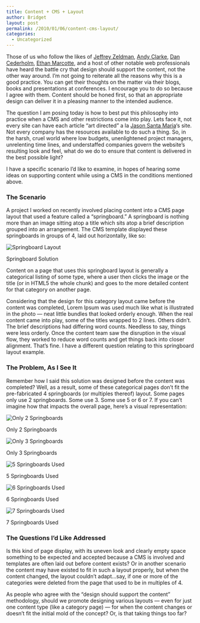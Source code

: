```yaml
---
title: Content + CMS + Layout
author: Bridget
layout: post
permalink: /2010/01/06/content-cms-layout/
categories:
  - Uncategorized
---
```

Those of us who follow the likes of [Jeffrey Zeldman][1], [Andy Clarke][2], [Dan Cederholm][3], [Ethan Marcotte][4], and a host of other notable web professionals have heard the battle cry that design should support the content, not the other way around. I&#8217;m not going to reiterate all the reasons why this is a good practice. You can get their thoughts on the matter via their blogs, books and presentations at conferences. I encourage you to do so because I agree with them. Content should be honed first, so that an appropriate design can deliver it in a pleasing manner to the intended audience.

The question I am posing today is how to best put this philosophy into practice when a CMS and other restrictions come into play. Lets face it, not every site can have each article &#8220;art directed&#8221; a la [Jason Santa Maria][5]&#8216;s site. Not every company has the resources available to do such a thing. So, in the harsh, cruel world where low budgets, unenlightened project managers, unrelenting time lines, and understaffed companies govern the website&#8217;s resulting look and feel, what do we do to ensure that content is delivered in the best possible light?

I have a specific scenario I&#8217;d like to examine, in hopes of hearing some ideas on supporting content while using a CMS in the conditions mentioned above.<!--more-->

### The Scenario

A project I worked on recently involved placing content into a CMS page layout that used a feature called a &#8220;springboard.&#8221; A springboard is nothing more than an image sitting atop a title which sits atop a brief description grouped into an arrangement. The CMS template displayed these springboards in groups of 4, laid out horizontally, like so:

![Springboard Layout][6]

<p class="caption">
  Springboard Solution
</p>

Content on a page that uses this springboard layout is generally a categorical listing of some type, where a user then clicks the image or the title (or in HTML5 the whole chunk) and goes to the more detailed content for that category on another page.

Considering that the design for this category layout came before the content was completed, Lorem Ipsum was used much like what is illustrated in the photo &mdash; neat little bundles that looked orderly enough. When the real content came into play, some of the titles wrapped to 2 lines. Others didn&#8217;t. The brief descriptions had differing word counts. Needless to say, things were less orderly. Once the content team saw the disruption in the visual flow, they worked to reduce word counts and get things back into closer alignment. That&#8217;s fine. I have a different question relating to this springboard layout example.

### The Problem, As I See It

Remember how I said this solution was designed before the content was completed? Well, as a result, some of these categorical pages don&#8217;t fit the pre-fabricated 4 springboards (or multiples thereof) layout. Some pages only use 2 springboards. Some use 3. Some use 5 or 6 or 7. If you can&#8217;t imagine how that impacts the overall page, here&#8217;s a visual representation:

![Only 2 Springboards][7]

<p class="caption">
  Only 2 Springboards
</p>

![Only 3 Springboards][8]

<p class="caption">
  Only 3 Springboards
</p>

![5 Springboards Used][9]

<p class="caption">
  5 Springboards Used
</p>

![6 Springboards Used][10]

<p class="caption">
  6 Springboards Used
</p>

![7 Springboards Used][11]

<p class="caption">
  7 Springboards Used
</p>

### The Questions I&#8217;d Like Addressed

Is this kind of page display, with its uneven look and clearly empty space something to be expected and accepted because a CMS is involved and templates are often laid out before content exists? Or in another scenario the content may have existed to fit in such a layout properly, but when the content changed, the layout couldn&#8217;t adapt&#8230;say, if one or more of the categories were deleted from the page that used to be in multiples of 4. 

As people who agree with the &#8220;design should support the content&#8221; methodology, should we promote designing various layouts &mdash; even for just one content type (like a category page) &mdash; for when the content changes or doesn&#8217;t fit the initial mold of the concept? Or, is that taking things too far?

 [1]: http://zeldman.com/
 [2]: http://www.stuffandnonsense.co.uk/
 [3]: http://simplebits.com/
 [4]: http://unstoppablerobotninja.com/
 [5]: http://jasonsantamaria.com/
 [6]: http://farm3.static.flickr.com/2771/4249497229_dd25670dc8.jpg
 [7]: http://farm5.static.flickr.com/4025/4249535193_10c0ea7fa3.jpg
 [8]: http://farm5.static.flickr.com/4057/4250309768_499cb854e0.jpg
 [9]: http://farm5.static.flickr.com/4038/4249535297_a1151bd280.jpg
 [10]: http://farm3.static.flickr.com/2674/4249535269_32ba31fe98.jpg
 [11]: http://farm3.static.flickr.com/2792/4249535329_969fffae06.jpg
